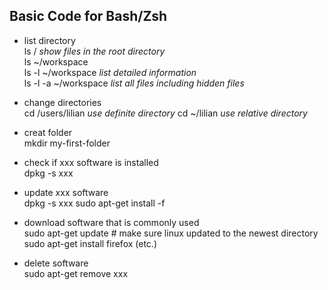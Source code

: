 ## Basic Code for Bash/Zsh

* list directory<br>
ls / *show files in the root directory*<br>
ls ~/workspace<br>
ls -l ~/workspace *list detailed 
information*<br>
ls -l -a ~/workspace *list all files including hidden files*<br>
* change directories <br>
cd /users/lilian *use definite directory*
cd ~/lilian *use relative directory*
* creat folder<br>
mkdir my-first-folder<br>
* check if xxx software is installed<br>
dpkg -s xxx
*  update xxx software<br>
dpkg -s xxx sudo apt-get install -f<br>

* download software that is commonly used<br>
sudo apt-get update # make sure linux updated to the newest directory
sudo apt-get install firefox (etc.)
* delete software<br>
sudo apt-get remove xxx




<!--stackedit_data:
eyJoaXN0b3J5IjpbLTEyNjU0MjM2MiwtNTgzODY4MDU2LDEwNT
U4ODY4MywtODk3Nzk4NTU1LC0xMjY5Nzc4NjAxXX0=
-->